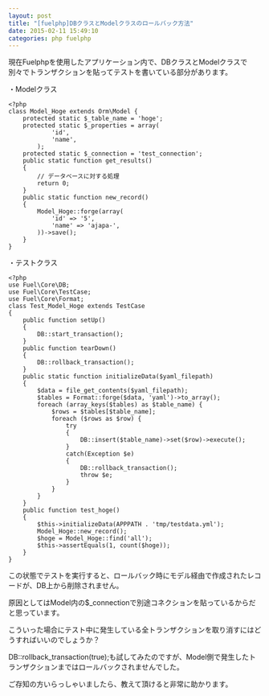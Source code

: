 ```yaml
---
layout: post
title: "[fuelphp]DBクラスとModelクラスのロールバック方法"
date: 2015-02-11 15:49:10
categories: php fuelphp
---
```

<p>現在Fuelphpを使用したアプリケーション内で、DBクラスとModelクラスで別々でトランザクションを貼ってテストを書いている部分があります。</p>

<p>・Modelクラス</p>

<pre><code>&lt;?php
class Model_Hoge extends Orm\Model {
    protected static $_table_name = 'hoge';
    protected static $_properties = array(
            'id',
            'name',
        );
    protected static $_connection = 'test_connection';
    public static function get_results()
    {
        // データベースに対する処理
        return 0;
    }
    public static function new_record()
    {
        Model_Hoge::forge(array(
            'id' =&gt; '5',
            'name' =&gt; 'ajapa-',
        ))-&gt;save();
    }
}
</code></pre>

<p>・テストクラス</p>

<pre><code>&lt;?php
use Fuel\Core\DB;
use Fuel\Core\TestCase;
use Fuel\Core\Format;
class Test_Model_Hoge extends TestCase
{
    public function setUp()
    {
        DB::start_transaction();
    }
    public function tearDown()
    {
        DB::rollback_transaction();
    }
    public static function initializeData($yaml_filepath)
    {
        $data = file_get_contents($yaml_filepath);
        $tables = Format::forge($data, 'yaml')-&gt;to_array();
        foreach (array_keys($tables) as $table_name) {
            $rows = $tables[$table_name];
            foreach ($rows as $row) {
                try
                {
                    DB::insert($table_name)-&gt;set($row)-&gt;execute();
                }
                catch(Exception $e)
                {
                    DB::rollback_transaction();
                    throw $e;
                }
            }
        }
    }
    public function test_hoge()
    {
        $this-&gt;initializeData(APPPATH . 'tmp/testdata.yml');
        Model_Hoge::new_record();
        $hoge = Model_Hoge::find('all');
        $this-&gt;assertEquals(1, count($hoge));
    }
}
</code></pre>

<p>この状態でテストを実行すると、ロールバック時にモデル経由で作成されたレコードが、DB上から削除されません。</p>

<p>原因としてはModel内の$_connectionで別途コネクションを貼っているからだと思っています。</p>

<p>こういった場合にテスト中に発生している全トランザクションを取り消すにはどうすればいいのでしょうか？</p>

<p>DB::rollback_transaction(true);も試してみたのですが、Model側で発生したトランザクションまではロールバックされませんでした。</p>

<p>ご存知の方いらっしゃいましたら、教えて頂けると非常に助かります。</p>
